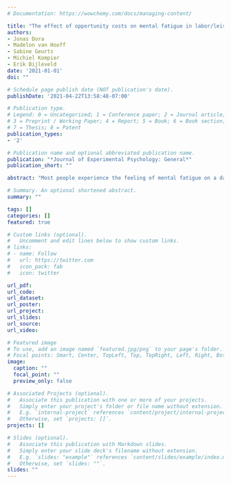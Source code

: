 ```yaml
---
# Documentation: https://wowchemy.com/docs/managing-content/

title: "The effect of opportunity costs on mental fatigue in labor/leisure tradeoffs"
authors: 
- Jonas Dora
- Madelon van Hooff
- Sabine Geurts
- Michiel Kompier
- Erik Bijleveld
date: '2021-01-01'
doi: ""

# Schedule page publish date (NOT publication's date).
publishDate: '2021-04-22T13:58:48-07:00'

# Publication type.
# Legend: 0 = Uncategorized; 1 = Conference paper; 2 = Journal article;
# 3 = Preprint / Working Paper; 4 = Report; 5 = Book; 6 = Book section;
# 7 = Thesis; 8 = Patent
publication_types: 
- '2'

# Publication name and optional abbreviated publication name.
publication: "*Journal of Experimental Psychology: General*"
publication_short: ""

abstract: "Most people experience the feeling of mental fatigue on a daily basis. Previous research shows that mental fatigue impacts information processing and decision making. However, the proximal causes of mental fatigue are not yet well understood. In this research, we test the opportunity cost model of mental fatigue, which proposes that people become more fatigued when the next-best alternative to the current task is higher in value. In four preregistered experiments (total N = 430), participants repeatedly reported their current level of fatigue and chose to perform a paid labor task vs an unpaid leisure task. In Study 1, all participants were offered the same labor/leisure choice. In Studies 2 and 3, we manipulated the opportunity costs of a labor task by varying the value of an alternative leisure task. In Study 4, we manipulated the opportunity costs of a labor task by varying the value of that labor task. In all studies, we found that people were more likely to choose for leisure as they became more fatigued. In Studies 2–4, we did not find that the manipulated leisure value influenced the amount of fatigue participants experienced nor the likelihood to choose for leisure. However, in exploratory analyses, in all studies, we found that participants who reported to value the leisure task more, got more fatigued during labor and less fatigued during leisure. Collectively, these results provide cautious support for the opportunity cost model, but they also show that cost-benefit analyses relating to labor and leisure tasks are fleeting."

# Summary. An optional shortened abstract.
summary: ""

tags: []
categories: []
featured: true

# Custom links (optional).
#   Uncomment and edit lines below to show custom links.
# links:
# - name: Follow
#   url: https://twitter.com
#   icon_pack: fab
#   icon: twitter

url_pdf:
url_code:
url_dataset:
url_poster:
url_project:
url_slides:
url_source:
url_video:

# Featured image
# To use, add an image named `featured.jpg/png` to your page's folder. 
# Focal points: Smart, Center, TopLeft, Top, TopRight, Left, Right, BottomLeft, Bottom, BottomRight.
image:
  caption: ""
  focal_point: ""
  preview_only: false

# Associated Projects (optional).
#   Associate this publication with one or more of your projects.
#   Simply enter your project's folder or file name without extension.
#   E.g. `internal-project` references `content/project/internal-project/index.md`.
#   Otherwise, set `projects: []`.
projects: []

# Slides (optional).
#   Associate this publication with Markdown slides.
#   Simply enter your slide deck's filename without extension.
#   E.g. `slides: "example"` references `content/slides/example/index.md`.
#   Otherwise, set `slides: ""`.
slides: ""
---
```


